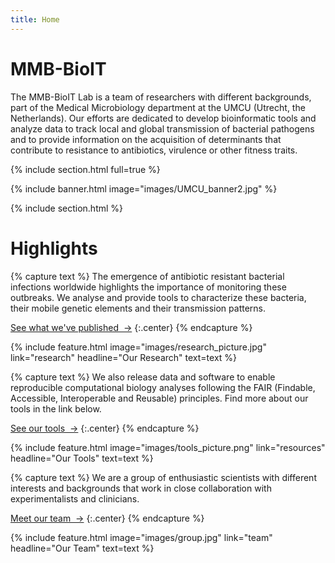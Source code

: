 ```yaml
---
title: Home
---
```


# MMB-BioIT

The MMB-BioIT Lab is a team of researchers with different backgrounds, part of the Medical Microbiology department at the UMCU (Utrecht, the Netherlands). Our efforts are dedicated to develop bioinformatic tools and analyze data to track local and global transmission of bacterial pathogens and to provide information on the acquisition of determinants that contribute to resistance to antibiotics, virulence or other fitness traits.

{% include section.html full=true %}

{% include banner.html image="images/UMCU_banner2.jpg" %}

{% include section.html %}

# Highlights

{% capture text %}
The emergence of antibiotic resistant bacterial infections worldwide highlights the importance of monitoring these outbreaks. We analyse and provide tools to characterize these bacteria, their mobile genetic elements and their transmission patterns.

[See what we've published &nbsp;→](research)
{:.center}
{% endcapture %}

{%
  include feature.html
  image="images/research_picture.jpg"
  link="research"
  headline="Our Research"
  text=text
%}

{% capture text %}
We also release data and software to enable reproducible computational biology analyses following the FAIR (Findable, Accessible, Interoperable and Reusable) principles. Find more about our tools in the link below.

[See our tools &nbsp;→](resources)
{:.center}
{% endcapture %}

{%
  include feature.html
  image="images/tools_picture.png"
  link="resources"
  headline="Our Tools"
  text=text
%}

{% capture text %}
We are a group of enthusiastic scientists with different interests and backgrounds that work in close collaboration with experimentalists and clinicians.

[Meet our team &nbsp;→](team)
{:.center}
{% endcapture %}

{%
  include feature.html
  image="images/group.jpg"
  link="team"
  headline="Our Team"
  text=text
%}


